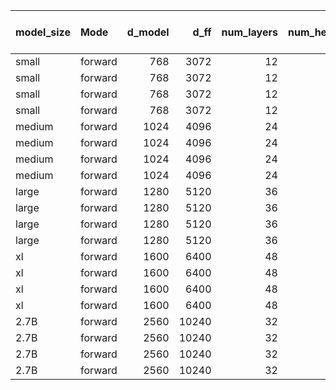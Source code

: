| model_size   | Mode    |   d_model |   d_ff |   num_layers |   num_heads |   Context Length |   Avg Time (ms) |   Std Dev (ms) |   Warmup Steps |   Benchmark Steps |
|:-------------|:--------|----------:|-------:|-------------:|------------:|-----------------:|----------------:|---------------:|---------------:|------------------:|
| small        | forward |       768 |   3072 |           12 |          12 |              128 |         19.3511 |       0.610475 |              5 |                10 |
| small        | forward |       768 |   3072 |           12 |          12 |              256 |         26.5715 |       0.113216 |              5 |                10 |
| small        | forward |       768 |   3072 |           12 |          12 |              512 |         54.576  |       0.123707 |              5 |                10 |
| small        | forward |       768 |   3072 |           12 |          12 |             1024 |        126.514  |       0.043253 |              5 |                10 |
| medium       | forward |      1024 |   4096 |           24 |          16 |              128 |         44.5009 |       0.07645  |              5 |                10 |
| medium       | forward |      1024 |   4096 |           24 |          16 |              256 |         85.6392 |       0.122488 |              5 |                10 |
| medium       | forward |      1024 |   4096 |           24 |          16 |              512 |        173.598  |       0.149201 |              5 |                10 |
| medium       | forward |      1024 |   4096 |           24 |          16 |             1024 |        411.049  |       0.183191 |              5 |                10 |
| large        | forward |      1280 |   5120 |           36 |          20 |              128 |        103.87   |       1.31982  |              5 |                10 |
| large        | forward |      1280 |   5120 |           36 |          20 |              256 |        187.432  |       0.075883 |              5 |                10 |
| large        | forward |      1280 |   5120 |           36 |          20 |              512 |        366.811  |       0.112959 |              5 |                10 |
| large        | forward |      1280 |   5120 |           36 |          20 |             1024 |        877.135  |       0.173649 |              5 |                10 |
| xl           | forward |      1600 |   6400 |           48 |          25 |              128 |        170.337  |       0.085962 |              5 |                10 |
| xl           | forward |      1600 |   6400 |           48 |          25 |              256 |        361.072  |       0.039625 |              5 |                10 |
| xl           | forward |      1600 |   6400 |           48 |          25 |              512 |        741.766  |       0.121503 |              5 |                10 |
| xl           | forward |      1600 |   6400 |           48 |          25 |             1024 |       1727.94   |       4.22589  |              5 |                10 |
| 2.7B         | forward |      2560 |  10240 |           32 |          32 |              128 |        293.74   |       0.067096 |              5 |                10 |
| 2.7B         | forward |      2560 |  10240 |           32 |          32 |              256 |        619.047  |       0.054223 |              5 |                10 |
| 2.7B         | forward |      2560 |  10240 |           32 |          32 |              512 |       1226.22   |       0.021912 |              5 |                10 |
| 2.7B         | forward |      2560 |  10240 |           32 |          32 |             1024 |       2263.75   |       0.099586 |              5 |                10 |